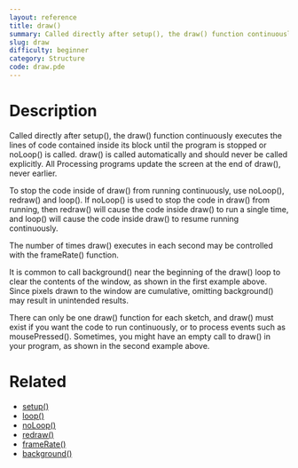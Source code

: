 ```yaml
---
layout: reference
title: draw()
summary: Called directly after setup(), the draw() function continuously executes the lines of code contained inside its block until the program is stopped or noLoop() is called
slug: draw
difficulty: beginner
category: Structure
code: draw.pde
---
```


# Description

Called directly after setup(), the draw() function continuously executes the lines of code contained inside its block until the program is stopped or noLoop() is called. draw() is called automatically and should never be called explicitly. All Processing programs update the screen at the end of draw(), never earlier.

To stop the code inside of draw() from running continuously, use noLoop(), redraw() and loop(). If noLoop() is used to stop the code in draw() from running, then redraw() will cause the code inside draw() to run a single time, and loop() will cause the code inside draw() to resume running continuously.

The number of times draw() executes in each second may be controlled with the frameRate() function.

It is common to call background() near the beginning of the draw() loop to clear the contents of the window, as shown in the first example above.  Since pixels drawn to the window are cumulative, omitting background() may result in unintended results.

There can only be one draw() function for each sketch, and draw() must exist if you want the code to run continuously, or to process events such as mousePressed(). Sometimes, you might have an empty call to draw() in your program, as shown in the second example above. 
# Related

- [setup()](setup.html)
- [loop()](loop.html)
- [noLoop()](noloop.html)
- [redraw()](redraw.html)
- [frameRate()](framerate.html)
- [background()](background.html)

